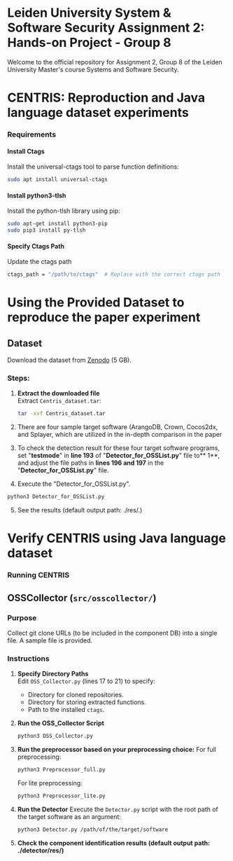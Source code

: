 # Leiden University System & Software Security Assignment 2: Hands-on Project - Group 8

Welcome to the official repository for Assignment 2, Group 8 of the Leiden University Master's course Systems and Software Security.

# CENTRIS: Reproduction and Java language dataset experiments

### Requirements

#### Install Ctags
Install the universal-ctags tool to parse function definitions:
```bash
sudo apt install universal-ctags
```
#### Install python3-tlsh
Install the python-tlsh library using pip:
```bash
sudo apt-get install python3-pip
sudo pip3 install py-tlsh
```
#### Specify Ctags Path
Update the ctags path
```bash
ctags_path = "/path/to/ctags"  # Replace with the correct ctags path
```
# Using the Provided Dataset to reproduce the paper experiment

## Dataset
Download the dataset from [Zenodo](https://zenodo.org) (5 GB).

### Steps:

1. **Extract the downloaded file**  
   Extract `Centris_dataset.tar`:
   ```bash
   tar -xvf Centris_dataset.tar

2. There are four sample target software (ArangoDB, Crown, Cocos2dx, and Splayer, which are utilized in the in-depth comparison in the paper

3. To check the detection result for these four target software programs, set "**testmode**" in **line 193** of "**Detector_for_OSSList.py**" file to** 1**, and adjust the file paths in **lines 196 and 197** in the "**Detector_for_OSSList.py**" file.

4. Execute the "Detector_for_OSSList.py".
```bash
python3 Detector_for_OSSList.py
```
5. See the results (default output path: ./res/.)

# Verify CENTRIS using Java language dataset

### Running CENTRIS

## OSSCollector (`src/osscollector/`)

### Purpose
Collect git clone URLs (to be included in the component DB) into a single file. A sample file is provided.

### Instructions
1. **Specify Directory Paths**  
   Edit `OSS_Collector.py` (lines 17 to 21) to specify:
   - Directory for cloned repositories.
   - Directory for storing extracted functions.
   - Path to the installed `ctags`.

2. **Run the OSS_Collector Script**
   ```bash
   python3 OSS_Collector.py

3. **Run the preprocessor based on your preprocessing choice:**
   For full preprocessing:
      ```bash
      python3 Preprocessor_full.py
      ```
   For lite preprocessing:
      ```bash
      python3 Preprocessor_lite.py
      ```
4. **Run the Detector**
Execute the `Detector.py` script with the root path of the target software as an argument:

   ```bash
   python3 Detector.py /path/of/the/target/software
   ```
5. **Check the component identification results (default output path: ./detector/res/)**
